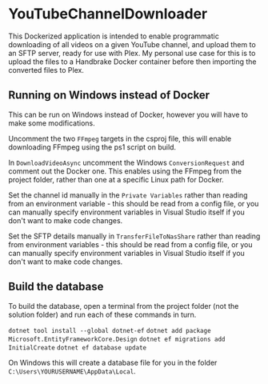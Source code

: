 # YouTubeChannelDownloader

This Dockerized application is intended to enable programmatic downloading of all videos on a given YouTube channel, and upload them to an SFTP server, ready for use with Plex. My personal use case for this is to upload the files to a Handbrake Docker container before then importing the converted files to Plex.

## Running on Windows instead of Docker

This can be run on Windows instead of Docker, however you will have to make some modifications.

Uncomment the two `FFmpeg` targets in the csproj file, this will enable downloading FFmpeg using the ps1 script on build.

In `DownloadVideoAsync` uncomment the Windows `ConversionRequest` and comment out the Docker one. This enables using the FFmpeg from the project folder, rather than one at a specific Linux path for Docker.

Set the channel id manually in the `Private Variables` rather than reading from an environment variable - this should be read from a config file, or you can manually specify environment variables in Visual Studio itself if you don't want to make code changes.

Set the SFTP details manually in `TransferFileToNasShare` rather than reading from environment variables - this should be read from a config file, or you can manually specify environment variables in Visual Studio itself if you don't want to make code changes.

## Build the database

To build the database, open a terminal from the project folder (not the solution folder) and run each of these commands in turn.

`dotnet tool install --global dotnet-ef`
`dotnet add package Microsoft.EntityFrameworkCore.Design`
`dotnet ef migrations add InitialCreate`
`dotnet ef database update`

On Windows this will create a database file for you in the folder `C:\Users\YOURUSERNAME\AppData\Local`.
